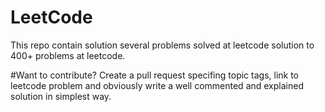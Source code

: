 # LeetCode
This repo contain solution several problems solved at leetcode
solution to 400+ problems at leetcode.

#Want to contribute?
Create a pull request specifing topic tags, link to leetcode problem and obviously write a well commented and explained solution in simplest way.
